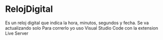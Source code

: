 # RelojDigital
Es un reloj digital que indica la hora, minutos, segundos y fecha. Se va actualizando solo
Para correrlo yo uso Visual Studio Code con la extension Live Server 
